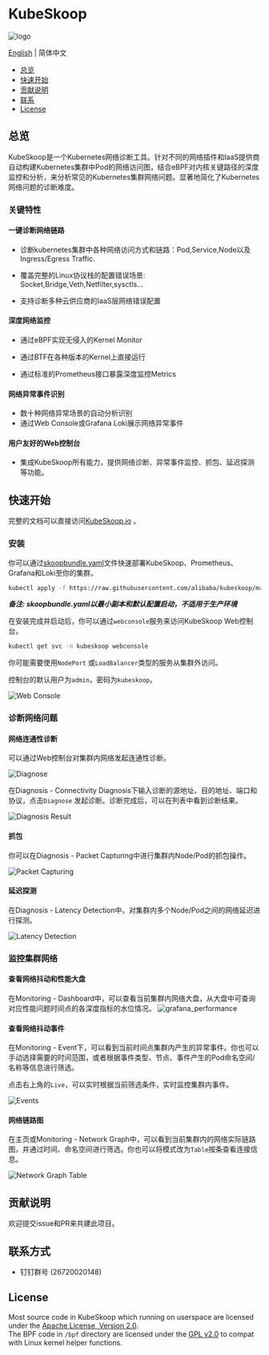 # KubeSkoop

![logo](docs/images/kubeskoop_logo.svg)

[English](./README.md) | 简体中文

- [总览](#总览)
- [快速开始](#快速开始)
- [贡献说明](#贡献说明)
- [联系](#联系方式)
- [License](#license)

## 总览

KubeSkoop是一个Kubernetes网络诊断工具。针对不同的网络插件和IaaS提供商自动构建Kubernetes集群中Pod的网络访问图，结合eBPF对内核关键路径的深度监控和分析，来分析常见的Kubernetes集群网络问题。显著地简化了Kubernetes网络问题的诊断难度。

### 关键特性

#### 一键诊断网络链路

- 诊断kubernetes集群中各种网络访问方式和链路：Pod,Service,Node以及Ingress/Egress Traffic.

- 覆盖完整的Linux协议栈的配置错误场景: Socket,Bridge,Veth,Netfilter,sysctls…

- 支持诊断多种云供应商的IaaS层网络错误配置

#### 深度网络监控

- 通过eBPF实现无侵入的Kernel Monitor

- 通过BTF在各种版本的Kernel上直接运行

- 通过标准的Prometheus接口暴露深度监控Metrics

#### 网络异常事件识别

- 数十种网络异常场景的自动分析识别
- 通过Web Console或Grafana Loki展示网络异常事件

#### 用户友好的Web控制台

- 集成KubeSkoop所有能力，提供网络诊断、异常事件监控、抓包、延迟探测等功能。

## 快速开始

完整的文档可以直接访问[KubeSkoop.io](https://kubeskoop.io/) 。

### 安装

你可以通过[skoopbundle.yaml](deploy/skoopbundle.yaml)文件快速部署KubeSkoop、Prometheus、Grafana和Loki至你的集群。

```bash
kubectl apply -f https://raw.githubusercontent.com/alibaba/kubeskoop/main/deploy/skoopbundle.yaml
```

***备注: skoopbundle.yaml以最小副本和默认配置启动，不适用于生产环境***

在安装完成并启动后，你可以通过`webconsole`服务来访问KubeSkoop Web控制台。

```bash
kubectl get svc -n kubeskoop webconsole
```

你可能需要使用`NodePort` 或`LoadBalancer`类型的服务从集群外访问。

控制台的默认用户为`admin`，密码为`kubeskoop`。

![Web Console](docs/images/web_console.jpg)

### 诊断网络问题

#### 网络连通性诊断

可以通过Web控制台对集群内网络发起连通性诊断。

![Diagnose](docs/images/diagnose.jpg)

在Diagnosis - Connectivity Diagnosis下输入诊断的源地址、目的地址、端口和协议，点击`Diagnose` 发起诊断。诊断完成后，可以在列表中看到诊断结果。

![Diagnosis Result](docs/images/diagnosis_result.jpg)

#### 抓包

你可以在Diagnosis - Packet Capturing中进行集群内Node/Pod的抓包操作。

![Packet Capturing](docs/images/packet_capturing.jpg)

#### 延迟探测

在Diagnosis - Latency Detection中，对集群内多个Node/Pod之间的网络延迟进行探测。

![Latency Detection](docs/images/ping_mesh.jpg)

### 监控集群网络

#### 查看网络抖动和性能大盘

在Monitoring - Dashboard中，可以查看当前集群内网络大盘，从大盘中可查询对应性能问题时间点的各深度指标的水位情况。
![grafana_performance](docs/images/monitoring.jpg)

#### 查看网络抖动事件

在Monitoring - Event下，可以看到当前时间点集群内产生的异常事件。你也可以手动选择需要的时间范围，或者根据事件类型、节点、事件产生的Pod命名空间/名称等信息进行筛选。

点击右上角的`Live`，可以实时根据当前筛选条件，实时监控集群内事件。

![Events](docs/images/events.jpg)

#### 网络链路图

在主页或Monitoring - Network Graph中，可以看到当前集群内的网络实际链路图，并通过时间、命名空间进行筛选。你也可以将模式改为`Table`按条查看连接信息。

![Network Graph Table](docs/images/network_graph_table.jpg)

## 贡献说明

欢迎提交issue和PR来共建此项目。

## 联系方式

- 钉钉群号 (26720020148)

## License

Most source code in KubeSkoop which running on userspace are licensed under the [Apache License, Version 2.0](LICENSE.md).  
The BPF code in `/bpf` directory are licensed under the [GPL v2.0](bpf/COPYING) to compat with Linux kernel helper functions.  
